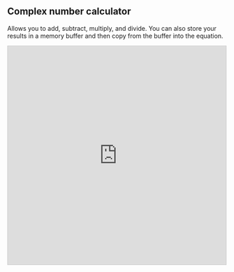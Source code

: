 ## Complex number calculator

<!-- META a complex number calculator made in desmos META -->

Allows you to add, subtract, multiply, and divide. You can also store your results in a memory buffer and then copy from the buffer into the equation.

<iframe src="https://www.desmos.com/calculator/fjkc1nxwjq?embed" width="500" height="500" style="border: 1px solid #ccc" frameborder=0></iframe>
<!-- LAST EDITED 1699426848 LAST EDITED-->